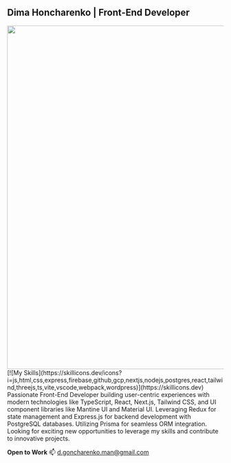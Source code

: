 ## Dima Honcharenko | Front-End Developer  
<div id="header" align="center">
  <img src="https://media.giphy.com/media/v1.Y2lkPTc5MGI3NjExbW0ybzQ0ZDk0eGp1eGs3NWhoODk3MXQ2ZjE5b3JzMHh2azN0bmhiOSZlcD12MV9pbnRlcm5hbF9naWZfYnlfaWQmY3Q9Zw/55cX2zvcUP1vMlNIMF/giphy.gif" width="800"/>
</div>
[![My Skills](https://skillicons.dev/icons?i=js,html,css,express,firebase,github,gcp,nextjs,nodejs,postgres,react,tailwind,threejs,ts,vite,vscode,webpack,wordpress)](https://skillicons.dev)
Passionate Front-End Developer building user-centric experiences with modern technologies like TypeScript, React, Next.js, Tailwind CSS, and UI component libraries like Mantine UI and Material UI. Leveraging Redux for state management and Express.js for backend development with PostgreSQL databases. Utilizing Prisma for seamless ORM integration. Looking for exciting new opportunities to leverage my skills and contribute to innovative projects.

**Open to Work** :mailbox: d.goncharenko.man@gmail.com
